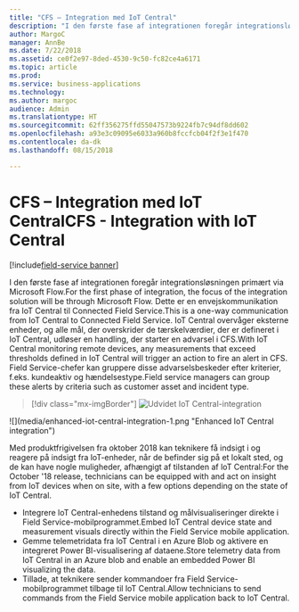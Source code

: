 ```yaml
---
title: "CFS – Integration med IoT Central"
description: "I den første fase af integrationen foregår integrationsløsningen primært via Flow."
author: MargoC
manager: AnnBe
ms.date: 7/22/2018
ms.assetid: ce0f2e97-8ded-4530-9c50-fc82ce4a6171
ms.topic: article
ms.prod: 
ms.service: business-applications
ms.technology: 
ms.author: margoc
audience: Admin
ms.translationtype: HT
ms.sourcegitcommit: 62ff356275ffd55047573b9224fb7c94df8dd602
ms.openlocfilehash: a93e3c09095e6033a960b8fccfcb04f2f3e1f470
ms.contentlocale: da-dk
ms.lasthandoff: 08/15/2018

---
```

#  <a name="cfs---integration-with-iot-central"></a><span data-ttu-id="071f9-103">CFS – Integration med IoT Central</span><span class="sxs-lookup"><span data-stu-id="071f9-103">CFS - Integration with IoT Central</span></span>

[!include[field-service banner](../../../includes/field-service.md)]




<span data-ttu-id="071f9-104">I den første fase af integrationen foregår integrationsløsningen primært via Microsoft Flow.</span><span class="sxs-lookup"><span data-stu-id="071f9-104">For the first phase of integration, the focus of the integration solution will be through Microsoft Flow.</span></span> <span data-ttu-id="071f9-105">Dette er en envejskommunikation fra IoT Central til Connected Field Service.</span><span class="sxs-lookup"><span data-stu-id="071f9-105">This is a one-way communication from IoT Central to Connected Field Service.</span></span> <span data-ttu-id="071f9-106">IoT Central overvåger eksterne enheder, og alle mål, der overskrider de tærskelværdier, der er defineret i IoT Central, udløser en handling, der starter en advarsel i CFS.</span><span class="sxs-lookup"><span data-stu-id="071f9-106">With IoT Central monitoring remote devices, any measurements that exceed thresholds defined in IoT Central will trigger an action to fire an alert in CFS.</span></span> <span data-ttu-id="071f9-107">Field Service-chefer kan gruppere disse advarselsbeskeder efter kriterier, f.eks. kundeaktiv og hændelsestype.</span><span class="sxs-lookup"><span data-stu-id="071f9-107">Field service managers can group these alerts by criteria such as customer asset and incident type.</span></span>

> [!div class="mx-imgBorder"]
> <span data-ttu-id="071f9-108">![](media/enhanced-iot-central-integration-1.png "Udvidet IoT Central-integration")
<!-- picture --></span><span class="sxs-lookup"><span data-stu-id="071f9-108">![](media/enhanced-iot-central-integration-1.png "Enhanced IoT Central integration")
<!-- picture --></span></span>


<span data-ttu-id="071f9-109">Med produktfrigivelsen fra oktober 2018 kan teknikere få indsigt i og reagere på indsigt fra loT-enheder, når de befinder sig på et lokalt sted, og de kan have nogle muligheder, afhængigt af tilstanden af loT Central:</span><span class="sxs-lookup"><span data-stu-id="071f9-109">For the October '18 release, technicians can be equipped with and act on insight from IoT devices when on site, with a few options depending on the state of IoT Central.</span></span>

-   <span data-ttu-id="071f9-110">Integrere loT Central-enhedens tilstand og målvisualiseringer direkte i Field Service-mobilprogrammet.</span><span class="sxs-lookup"><span data-stu-id="071f9-110">Embed IoT Central device state and measurement visuals directly within the Field Service mobile application.</span></span>
-   <span data-ttu-id="071f9-111">Gemme telemetridata fra loT Central i en Azure Blob og aktivere en integreret Power BI-visualisering af dataene.</span><span class="sxs-lookup"><span data-stu-id="071f9-111">Store telemetry data from IoT Central in an Azure blob and enable an embedded Power BI visualizing the data.</span></span>
-   <span data-ttu-id="071f9-112">Tillade, at teknikere sender kommandoer fra Field Service-mobilprogrammet tilbage til loT Central.</span><span class="sxs-lookup"><span data-stu-id="071f9-112">Allow technicians to send commands from the Field Service mobile application back to IoT Central.</span></span>

